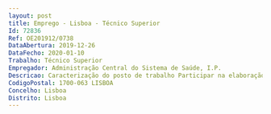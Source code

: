 ```yaml
--- 
layout: post
title: Emprego - Lisboa - Técnico Superior
Id: 72836
Ref: OE201912/0738
DataAbertura: 2019-12-26
DataFecho: 2020-01-10
Trabalho: Técnico Superior
Empregador: Administração Central do Sistema de Saúde, I.P.
Descricao: Caracterização do posto de trabalho Participar na elaboração e controlo do orçamento da ACSS, IP, bem como assegurar a sua contabilidade  Acompanhar os reportes de informação à ACSS, IP pelas Instituições do SNS, assegurando a sua fiabilidade, tempestividade e comparabilidade  Preparar informação financeira consolidada  Prestar informação à autoridade estatística no âmbito das contas nacionais  Preparar informação para efeitos de controlo de gestão  Desenvolver as competências de entidade coordenadora orçamental legalmente atribuídas, nomeadamente no âmbito da execução orçamental mensal das entidades do Programa Orçamental da Saúde, elaborar relatórios, instruir pedidos de alteração orçamental, pedidos de assunção de compromissos plurianuais  Realizar o controlo orçamental dos programas específicos do SNS.
CodigoPostal: 1700-063 LISBOA
Concelho: Lisboa
Distrito: Lisboa
--- 
```

